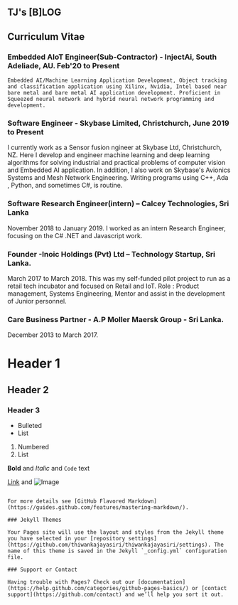 ## TJ's [B]LOG


## Curriculum Vitae 


### Embedded AIoT Engineer(Sub-Contractor) - InjectAi, South Adeliade, AU. Feb'20 to Present
```
Embedded AI/Machine Learning Application Development, Object tracking and classification application using Xilinx, Nvidia, Intel based near bare metal and bare metal AI application development. Proficient in Squeezed neural network and hybrid neural network programming and development.
```
### Software Engineer - Skybase Limited, Christchurch, June 2019 to Present
I currently work as a Sensor fusion ngineer at Skybase Ltd, Christchurch, NZ. Here I develop and engineer machine learning and deep learning algorithms for solving industrial and practical problems of computer vision and Embedded AI application. In addition, I also work on Skybase's Avionics Systems and Mesh Network Engineering. Writing programs using C++, Ada , Python, and sometimes C#, is routine.

### Software Research Engineer(intern) – Calcey Technologies, Sri Lanka
November 2018 to January 2019.
I worked as an intern Research Engineer, focusing on the C# .NET  and Javascript work. 

### Founder -Inoic Holdings (Pvt) Ltd – Technology Startup, Sri Lanka.
March 2017 to March 2018.
This was my self-funded pilot project to run as a retail tech incubator and focused on Retail and IoT.
Role : Product management, Systems Engineering, Mentor and assist in the development of Junior personnel. 

### Care Business Partner - A.P Moller Maersk Group - Sri Lanka.
December 2013 to March 2017.

# Header 1
## Header 2
### Header 3

- Bulleted
- List

1. Numbered
2. List

**Bold** and _Italic_ and `Code` text

[Link](url) and ![Image](src)
```

For more details see [GitHub Flavored Markdown](https://guides.github.com/features/mastering-markdown/).

### Jekyll Themes

Your Pages site will use the layout and styles from the Jekyll theme you have selected in your [repository settings](https://github.com/thiwankajayasiri/thiwankajayasiri/settings). The name of this theme is saved in the Jekyll `_config.yml` configuration file.

### Support or Contact

Having trouble with Pages? Check out our [documentation](https://help.github.com/categories/github-pages-basics/) or [contact support](https://github.com/contact) and we’ll help you sort it out.
